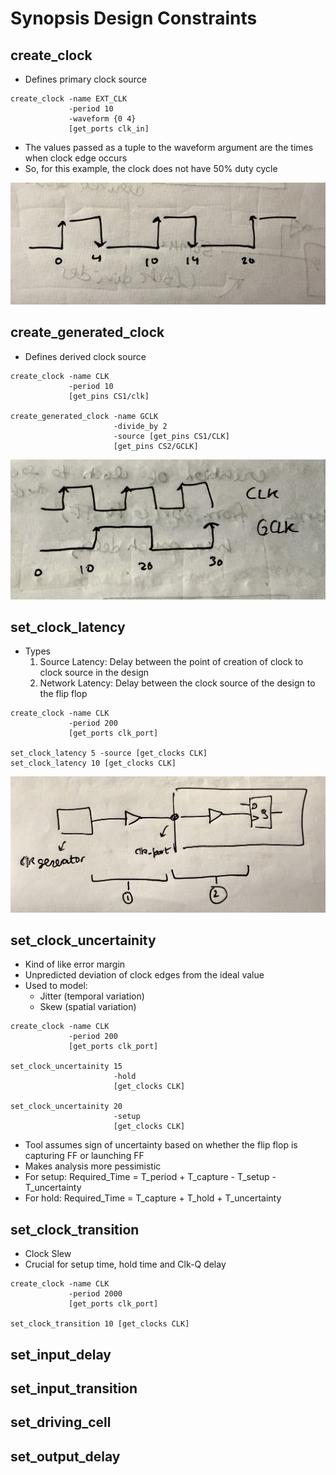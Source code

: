 # Synopsis Design Constraints

## create_clock

* Defines primary clock source

``` 
create_clock -name EXT_CLK
             -period 10 
             -waveform {0 4}
             [get_ports clk_in]
```

* The values passed as a tuple to the waveform argument are the times
  when clock edge occurs
* So, for this example, the clock does not have 50% duty cycle

![Clock Signal Generated](imgs/IMG_3140.jpg)

## create_generated_clock

* Defines derived clock source

```
create_clock -name CLK 
             -period 10 
             [get_pins CS1/clk]

create_generated_clock -name GCLK 
                       -divide_by 2 
                       -source [get_pins CS1/CLK] 
                       [get_pins CS2/GCLK]
```

![Derived Clock Signal Generated](imgs/IMG_3141.jpg)

## set_clock_latency

* Types
  1. Source Latency: Delay between the point of creation of clock to clock source in the design
  2. Network Latency: Delay between the clock source of the design to the flip flop

```
create_clock -name CLK 
             -period 200
             [get_ports clk_port]
             
set_clock_latency 5 -source [get_clocks CLK]
set_clock_latency 10 [get_clocks CLK]
```

![Types of clk latency](imgs/IMG_3142.jpg)

## set_clock_uncertainity
* Kind of like error margin
* Unpredicted deviation of clock edges from the ideal value
* Used to model:
  * Jitter (temporal variation)
  * Skew (spatial variation)

```
create_clock -name CLK 
             -period 200 
             [get_ports clk_port]
             
set_clock_uncertainity 15
                       -hold
                       [get_clocks CLK]
                       
set_clock_uncertainity 20
                       -setup
                       [get_clocks CLK]
```

* Tool assumes sign of uncertainty based on whether the flip flop is capturing FF or launching FF
* Makes analysis more pessimistic
* For setup: Required_Time = T_period +  T_capture - T_setup - T_uncertainty
* For hold: Required_Time = T_capture + T_hold + T_uncertainty

## set_clock_transition
* Clock Slew
* Crucial for setup time, hold time and Clk-Q delay

```
create_clock -name CLK 
             -period 2000 
             [get_ports clk_port]
             
set_clock_transition 10 [get_clocks CLK]
```

## set_input_delay

## set_input_transition

## set_driving_cell

## set_output_delay
